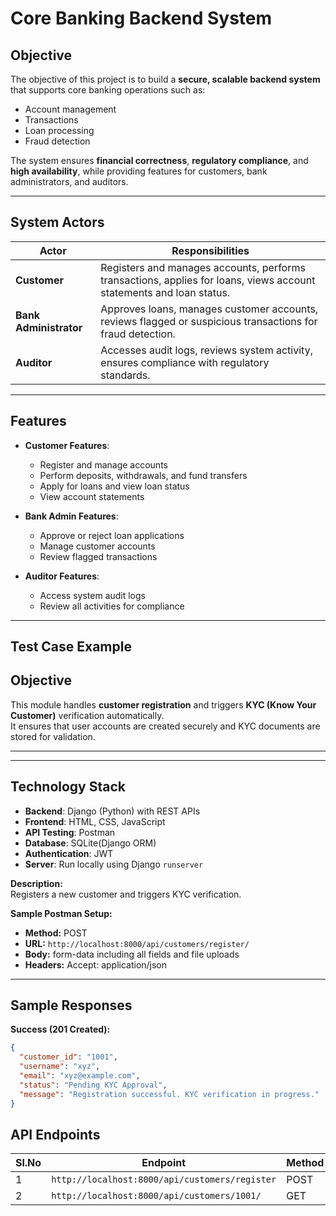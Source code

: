 # Core Banking Backend System

## Objective
The objective of this project is to build a **secure, scalable backend system** that supports core banking operations such as:

- Account management  
- Transactions  
- Loan processing  
- Fraud detection  

The system ensures **financial correctness**, **regulatory compliance**, and **high availability**, while providing features for customers, bank administrators, and auditors.

---

## System Actors

| Actor | Responsibilities |
|-------|----------------|
| **Customer** | Registers and manages accounts, performs transactions, applies for loans, views account statements and loan status. |
| **Bank Administrator** | Approves loans, manages customer accounts, reviews flagged or suspicious transactions for fraud detection. |
| **Auditor** | Accesses audit logs, reviews system activity, ensures compliance with regulatory standards. |

---

## Features

- **Customer Features**:  
  - Register and manage accounts  
  - Perform deposits, withdrawals, and fund transfers  
  - Apply for loans and view loan status  
  - View account statements  

- **Bank Admin Features**:  
  - Approve or reject loan applications  
  - Manage customer accounts  
  - Review flagged transactions  

- **Auditor Features**:  
  - Access system audit logs  
  - Review all activities for compliance  

---

## Test Case Example
## Objective
This module handles **customer registration** and triggers **KYC (Know Your Customer)** verification automatically.  
It ensures that user accounts are created securely and KYC documents are stored for validation.

---

---

## Technology Stack


- **Backend**: Django (Python) with REST APIs  
- **Frontend**: HTML, CSS, JavaScript  
- **API Testing**: Postman  
- **Database**: SQLite(Django ORM)  
- **Authentication**: JWT  
- **Server**: Run locally using Django `runserver`

**Description:**  
Registers a new customer and triggers KYC verification.



**Sample Postman Setup:**  
- **Method:** POST  
- **URL:** `http://localhost:8000/api/customers/register/`  
- **Body:** form-data including all fields and file uploads  
- **Headers:** Accept: application/json  

---

## Sample Responses

**Success (201 Created):**
```json
{
  "customer_id": "1001",
  "username": "xyz",
  "email": "xyz@example.com",
  "status": "Pending KYC Approval",
  "message": "Registration successful. KYC verification in progress."
}

```
## API Endpoints

| Sl.No | Endpoint | Method |
|---|---------|--------|
| 1 | `http://localhost:8000/api/customers/register` | POST |
| 2 | `http://localhost:8000/api/customers/1001/` | GET |
